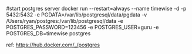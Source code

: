 #start postgres server
docker run --restart=always --name timewise -d -p 5432:5432 -e PGDATA=/var/lib/postgresql/data/pgdata -v /Users/ryan/postgres:/var/lib/postgresql/data -e POSTGRES_PASSWORD=123456 -e POSTGRES_USER=guru -e POSTGRES_DB=timewise postgres

ref: https://hub.docker.com/_/postgres